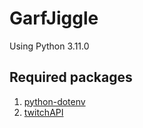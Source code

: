 # GarfJiggle
Using Python 3.11.0
## Required packages
1. [python-dotenv](https://pypi.org/project/python-dotenv/)
2. [twitchAPI](https://pytwitchapi.readthedocs.io/en/stable/)


